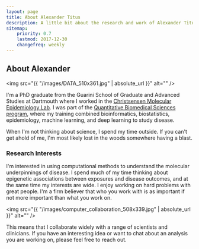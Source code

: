```yaml
---
layout: page
title: About Alexander Titus
description: A little bit about the research and work of Alexander Titus.
sitemap:
    priority: 0.7
    lastmod: 2017-12-30
    changefreq: weekly
---
```

## About Alexander

<span class="image left"><img src="{{ "/images/DATA_510x361.jpg" | absolute_url }}" alt="" /></span>

I'm a PhD graduate from the Guarini School of Graduate and Advanced Studies at Dartmouth where I worked in the [Christsensen Molecular Epidemiology Lab](http://christensen-lab.com). I was part of the [Quantitative Biomedical Sciences program](https://dartmouth.edu/~qbs), where my training combined bioinformatics, biostatistics, epidemiology, machine learning, and deep learning to study disease. 

When I'm not thinking about science, I spend my time outside. If you can't get ahold of me, I'm most likely lost in the woods somewhere having a blast.

### Research Interests
<div class="box">
  <p>
  I'm interested in using computational methods to understand the molecular underpinnings of disease. I spend much of my time thinking about epigenetic associations between exposures and disease outcomes, and at the same time my interests are wide. I enjoy working on hard problems with great people. I'm a firm believer that who you work with is as important if not more important than what you work on.  
  </p>
</div>

<span class="image left"><img src="{{ "/images/computer_collaboration_508x339.jpg" | absolute_url }}" alt="" /></span>

This means that I collaborate widely with a range of scientists and clinicians. If you have an interesting idea or want to chat about an analysis you are working on, please feel free to reach out.
